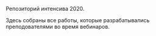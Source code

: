 Репозиторий интенсива 2020.

Здесь собраны все работы, которые разрабатывались преподователями во время вебинаров.
